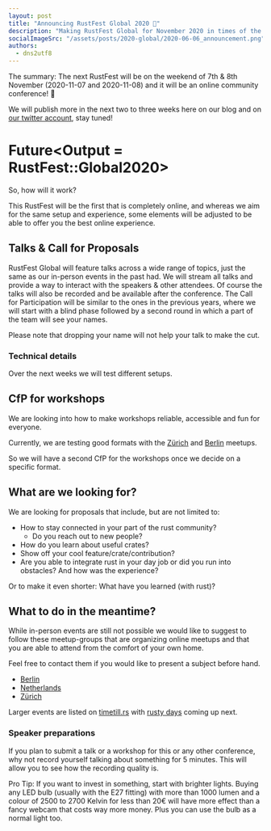 ```yaml
---
layout: post
title: "Announcing RustFest Global 2020 🎉"
description: "Making RustFest Global for November 2020 in times of the Coronavirus"
socialImageSrc: "/assets/posts/2020-global/2020-06-06_announcement.png"
authors:
  - dns2utf8
---
```


The summary: The next RustFest will be on the weekend of 7th & 8th November (2020-11-07 and 2020-11-08) and it will be an online community conference! 🎉

We will publish more in the next two to three weeks here on our blog and on [our twitter account](https://twitter.com/RustFest), stay tuned!

# Future<Output = RustFest::Global2020>

So, how will it work?

This RustFest will be the first that is completely online, and whereas we aim for the same setup and experience, some elements will be adjusted to be able to offer you the best online experience.

## Talks & Call for Proposals

RustFest Global will feature talks across a wide range of topics, just the same as our in-person events in the past had.
We will stream all talks and provide a way to interact with the speakers & other attendees. Of course the talks will also be recorded and be available after the conference.
The Call for Participation will be similar to the ones in the previous years, where we will start with a blind phase followed by a second round in which a part of the team will see your names.

Please note that dropping your name will not help your talk to make the cut.

### Technical details

Over the next weeks we will test different setups.

## CfP for workshops

We are looking into how to make workshops reliable, accessible and fun for everyone.

Currently, we are testing good formats with the [Zürich](https://www.meetup.com/Rust-Zurich/) and [Berlin](https://berline.rs/) meetups.

So we will have a second CfP for the workshops once we decide on a specific format.

## What are we looking for?

We are looking for proposals that include, but are not limited to:

* How to stay connected in your part of the rust community?
    * Do you reach out to new people?
* How do you learn about useful crates?
* Show off your cool feature/crate/contribution?
* Are you able to integrate rust in your day job or did you run into obstacles? And how was the experience?

Or to make it even shorter: What have you learned (with rust)?
 

## What to do in the meantime?

While in-person events are still not possible we would like to suggest to follow these meetup-groups that are organizing online meetups and that you are able to attend from the comfort of your own home.

Feel free to contact them if you would like to present a subject before hand.

* [Berlin](https://berline.rs/)
* [Netherlands](https://www.meetup.com/Rust-Nederland/)
* [Zürich](https://www.meetup.com/Rust-Zurich/)

Larger events are listed on [timetill.rs](https://timetill.rs/#/) with [rusty days](https://rusty-days.org/) coming up next.

### Speaker preparations

If you plan to submit a talk or a workshop for this or any other conference, why not record yourself talking about something for 5 minutes.
This will allow you to see how the recording quality is.

Pro Tip: If you want to invest in something, start with brighter lights. 
Buying any LED bulb (usually with the E27 fitting) with more than 1000 lumen and a colour of 2500 to 2700 Kelvin for less than 20€ will have more effect than a fancy webcam that costs way more money.
Plus you can use the bulb as a normal light too.

<!--
<div class="card">
    <div class="imgbox" data-frame="/assets/rf-rainbow-ferris.png">
      <img src="/assets/rf-rainbow-ferris.png" alt="RustFest Logo" class="frame">
    </div>

    <section class="infobox" spellcheck="false" contenteditable="">
      <span class="twitter">Save the date: November 7th & 8th</span>
      <span class="speaker" style="margin-right: -10px;font-size: 27px;">RustFest Global</span>
      <span class="title">Get ready to submit a talk! 🎉</span>
    </section>

    <footer spellcheck="false" contenteditable="">
        RustFest Global 2020&nbsp; ·&nbsp; Nov. 7.-8., Online, Central Europa Timezone&nbsp; ·&nbsp; 2020.rustfest.eu
    </footer>
  </div>
-->
